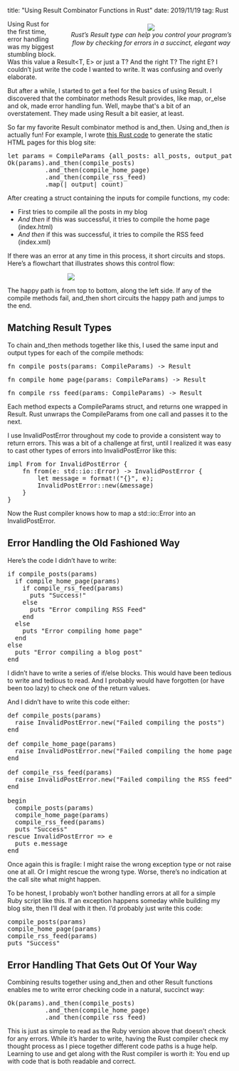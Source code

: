 title: "Using Result Combinator Functions in Rust"
date: 2019/11/19
tag: Rust

<div style="float: right; padding: 8px 0px 20px 30px; text-align: center; line-height:18px">
  <img src="http://patshaughnessy.net/assets/2019/11/19/train-yard.jpeg"><br/>
  <i>Rust’s Result type can help you control your program’s<br/>
  flow by checking for errors in a succinct, elegant way</i>
</div>

Using Rust for the first time, error handling was my biggest stumbling block.
Was this value a <span class="code">Result<T, E></span> or just a T?  And the
right T? The right E? I couldn’t just write the code I wanted to write. It
was confusing and overly elaborate.

But after a while, I started to get a feel for the basics of using <span
class="code">Result</span>. I discovered that the combinator methods Result
provides, like <span class="code">map</span>, <span class="code">or_else</span>
and <span class="code">ok</span>, made error handling fun. Well, maybe
that's a bit of an overstatement. They made using <span
class="code">Result</span> a bit easier, at least.

So far my favorite <span class="code">Result</span> combinator method is
<span class="code">and_then</span>. Using <span class="code">and_then</span>
_is_ actually fun! For example, I wrote [this Rust
code](https://github.com/patshaughnessy/patshaughnessy.github.io/blob/master/src/lib.rs#L43)
to generate the static HTML pages for this blog site:

<pre type="rust">
let params = CompileParams {all_posts: all_posts, output_path: output_path, draft: draft};
Ok(params).and_then(compile_posts)
          .and_then(compile_home_page)
          .and_then(compile_rss_feed)
          .map(|_output| count)
</pre>

After creating a struct containing the inputs for compile functions, my code:
* First tries to compile all the posts in my blog
* _And then_ if this was successful, it tries to compile the home page
(index.html)
* _And then_ if this was successful, it tries to compile the RSS feed (index.xml)

If there was an error at any time in this process, it short circuits and stops.
Here’s a flowchart that illustrates shows this control flow:

<div style="margin-left: auto; margin-right: auto; width:235px">
<img src="http://patshaughnessy.net/assets/2019/11/19/flowchart.png">
</div>

The happy path is from top to bottom, along the left side. If any of the
compile methods fail, <span class="code">and_then</span> short circuits the
happy path and jumps to the end.

## Matching Result Types

To chain <span class="code">and_then</span> methods together like this, I used
the same input and output types for each of the compile methods:

<pre type="rust">
fn compile_posts(params: CompileParams) -> Result<CompileParams, InvalidPostError>
</pre>

<pre type="rust">
fn compile_home_page(params: CompileParams) -> Result<CompileParams, InvalidPostError>
</pre>

<pre type="rust">
fn compile_rss_feed(params: CompileParams) -> Result<CompileParams, InvalidPostError>
</pre>

Each method expects a <span class="code">CompileParams</span> struct, and
returns one wrapped in <span class="code">Result</span>. Rust unwraps the <span
class="code">CompileParams</span> from one call and passes it to the next.

I use <span class="code">InvalidPostError</span> throughout my code to provide
a consistent way to return errors. This was a bit of a challenge at first,
until I realized it was easy to cast other types of errors into
<span class="code">InvalidPostError</span> like this:

<pre type="rust">
impl From<std::io::Error> for InvalidPostError {
    fn from(e: std::io::Error) -> InvalidPostError {
        let message = format!("{}", e);
        InvalidPostError::new(&message)
    }
}
</pre>

Now the Rust compiler knows how to map a <span class="code">std::io::Error</span> into an <span class="code">InvalidPostError</span>.

## Error Handling the Old Fashioned Way

Here’s the code I didn’t have to write:

<pre type="rust">
if compile_posts(params)
  if compile_home_page(params)
    if compile_rss_feed(params)
      puts "Success!"
    else
      puts "Error compiling RSS Feed"
    end
  else
    puts "Error compiling home page"
  end
else
  puts "Error compiling a blog post"
end
</pre>

I didn’t have to write a series of if/else blocks. This would have been tedious
to write and tedious to read. And I probably would have forgotten (or have been
too lazy) to check one of the return values.

And I didn’t have to write this code either:

<pre type="ruby">
def compile_posts(params)
  raise InvalidPostError.new("Failed compiling the posts")
end

def compile_home_page(params)
  raise InvalidPostError.new("Failed compiling the home page")
end

def compile_rss_feed(params)
  raise InvalidPostError.new("Failed compiling the RSS feed")
end

begin
  compile_posts(params)
  compile_home_page(params)
  compile_rss_feed(params)
  puts "Success"
rescue InvalidPostError => e
  puts e.message
end
</pre>

Once again this is fragile: I might raise the wrong exception type or not raise
one at all. Or I might rescue the wrong type. Worse, there’s no indication at
the call site what might happen.

To be honest, I probably won’t bother handling errors at all for a simple Ruby
script like this. If an exception happens someday while building my blog site,
then I’ll deal with it then. I’d probably just write this code:

<pre type="ruby">
compile_posts(params)
compile_home_page(params)
compile_rss_feed(params)
puts "Success"
</pre>

## Error Handling That Gets Out Of Your Way

Combining results together using <span class="code">and_then</span> and other
<span class="code">Result</span> functions enables me to write error checking
code in a natural, succinct way:

<pre type="rust">
Ok(params).and_then(compile_posts)
          .and_then(compile_home_page)
          .and_then(compile_rss_feed)
</pre>

This is just as simple to read as the Ruby version above that doesn’t check for
any errors. While it’s harder to write, having the Rust compiler check my
thought process as I piece together different code paths is a huge help.
Learning to use and get along with the Rust compiler is worth it: You end up
with code that is both readable and correct.
